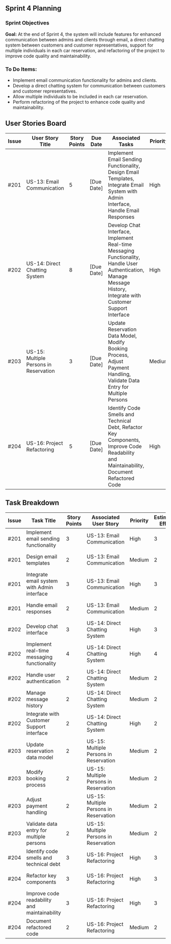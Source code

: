 ## Sprint 4 Planning

### Sprint Objectives
**Goal:** At the end of Sprint 4, the system will include features for enhanced communication between admins and clients through email, a direct chatting system between customers and customer representatives, support for multiple individuals in each car reservation, and refactoring of the project to improve code quality and maintainability.

### To Do Items:
- Implement email communication functionality for admins and clients.
- Develop a direct chatting system for communication between customers and customer representatives.
- Allow multiple individuals to be included in each car reservation.
- Perform refactoring of the project to enhance code quality and maintainability.

## User Stories Board

| Issue | User Story Title                        | Story Points | Due Date | Associated Tasks                                         | Priority | Risk   | Responsible/Owner |
|-------|-----------------------------------------|--------------|----------|----------------------------------------------------------|----------|--------|-------------------|
| #201  | US-13: Email Communication             | 5            | [Due Date] | Implement Email Sending Functionality, Design Email Templates, Integrate Email System with Admin Interface, Handle Email Responses | High     | High   | Abdel-Rahman |
| #202  | US-14: Direct Chatting System          | 8            | [Due Date] | Develop Chat Interface, Implement Real-time Messaging Functionality, Handle User Authentication, Manage Message History, Integrate with Customer Support Interface | High     | High   | Mohammed/Samy |
| #203  | US-15: Multiple Persons in Reservation | 3            | [Due Date] | Update Reservation Data Model, Modify Booking Process, Adjust Payment Handling, Validate Data Entry for Multiple Persons | Medium   | Medium | Zeyad |
| #204  | US-16: Project Refactoring             | 5            | [Due Date] | Identify Code Smells and Technical Debt, Refactor Key Components, Improve Code Readability and Maintainability, Document Refactored Code | High     | Medium | Matteo |

## Task Breakdown

| Issue | Task Title                               | Story Points | Associated User Story                      | Priority | Estimated Effort | Dependencies          |
|-------|------------------------------------------|--------------|--------------------------------------------|----------|------------------|-----------------------|
| #201  | Implement email sending functionality    | 3            | US-13: Email Communication                | High     | 3                | None                  |
| #201  | Design email templates                   | 2            | US-13: Email Communication                | Medium   | 2                | Implement email sending functionality |
| #201  | Integrate email system with Admin interface | 3         | US-13: Email Communication                | High     | 3                | Implement email sending functionality |
| #201  | Handle email responses                   | 2            | US-13: Email Communication                | Medium   | 2                | Implement email sending functionality |
| #202  | Develop chat interface                   | 3            | US-14: Direct Chatting System             | High     | 3                | None                  |
| #202  | Implement real-time messaging functionality | 4        | US-14: Direct Chatting System             | High     | 4                | Develop chat interface |
| #202  | Handle user authentication               | 2            | US-14: Direct Chatting System             | Medium   | 2                | Develop chat interface |
| #202  | Manage message history                   | 2            | US-14: Direct Chatting System             | Medium   | 2                | Develop chat interface |
| #202  | Integrate with Customer Support interface | 2          | US-14: Direct Chatting System             | High     | 2                | Develop chat interface |
| #203  | Update reservation data model           | 2            | US-15: Multiple Persons in Reservation    | Medium   | 2                | None                  |
| #203  | Modify booking process                  | 2            | US-15: Multiple Persons in Reservation    | Medium   | 2                | Update reservation data model |
| #203  | Adjust payment handling                 | 2            | US-15: Multiple Persons in Reservation    | Medium   | 2                | Update reservation data model |
| #203  | Validate data entry for multiple persons| 2            | US-15: Multiple Persons in Reservation    | Medium   | 2                | Update reservation data model |
| #204  | Identify code smells and technical debt | 3            | US-16: Project Refactoring               | High     | 3                | None                  |
| #204  | Refactor key components                 | 3            | US-16: Project Refactoring               | High     | 3                | Identify code smells and technical debt |
| #204  | Improve code readability and maintainability | 3        | US-16: Project Refactoring               | High     | 3                | Refactor key components |
| #204  | Document refactored code                | 2            | US-16: Project Refactoring               | Medium   | 2                | Refactor key components |
